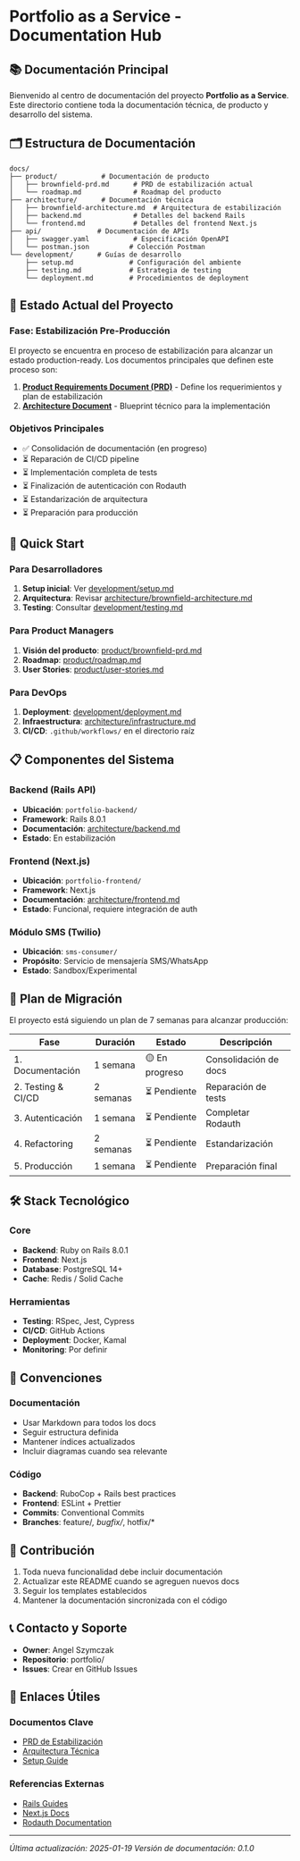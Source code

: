 # Portfolio as a Service - Documentation Hub

## 📚 Documentación Principal

Bienvenido al centro de documentación del proyecto **Portfolio as a Service**. Este directorio contiene toda la documentación técnica, de producto y desarrollo del sistema.

## 🗂️ Estructura de Documentación

```
docs/
├── product/           # Documentación de producto
│   ├── brownfield-prd.md      # PRD de estabilización actual
│   └── roadmap.md             # Roadmap del producto
├── architecture/      # Documentación técnica
│   ├── brownfield-architecture.md  # Arquitectura de estabilización
│   ├── backend.md             # Detalles del backend Rails
│   └── frontend.md            # Detalles del frontend Next.js
├── api/              # Documentación de APIs
│   ├── swagger.yaml           # Especificación OpenAPI
│   └── postman.json          # Colección Postman
└── development/      # Guías de desarrollo
    ├── setup.md              # Configuración del ambiente
    ├── testing.md            # Estrategia de testing
    └── deployment.md         # Procedimientos de deployment
```

## 🎯 Estado Actual del Proyecto

### Fase: Estabilización Pre-Producción

El proyecto se encuentra en proceso de estabilización para alcanzar un estado production-ready. Los documentos principales que definen este proceso son:

1. **[Product Requirements Document (PRD)](./product/brownfield-prd.md)** - Define los requerimientos y plan de estabilización
2. **[Architecture Document](./architecture/brownfield-architecture.md)** - Blueprint técnico para la implementación

### Objetivos Principales

- ✅ Consolidación de documentación (en progreso)
- ⏳ Reparación de CI/CD pipeline
- ⏳ Implementación completa de tests
- ⏳ Finalización de autenticación con Rodauth
- ⏳ Estandarización de arquitectura
- ⏳ Preparación para producción

## 🚀 Quick Start

### Para Desarrolladores

1. **Setup inicial**: Ver [development/setup.md](./development/setup.md)
2. **Arquitectura**: Revisar [architecture/brownfield-architecture.md](./architecture/brownfield-architecture.md)
3. **Testing**: Consultar [development/testing.md](./development/testing.md)

### Para Product Managers

1. **Visión del producto**: [product/brownfield-prd.md](./product/brownfield-prd.md)
2. **Roadmap**: [product/roadmap.md](./product/roadmap.md)
3. **User Stories**: [product/user-stories.md](./product/user-stories.md)

### Para DevOps

1. **Deployment**: [development/deployment.md](./development/deployment.md)
2. **Infraestructura**: [architecture/infrastructure.md](./architecture/infrastructure.md)
3. **CI/CD**: `.github/workflows/` en el directorio raíz

## 📋 Componentes del Sistema

### Backend (Rails API)
- **Ubicación**: `portfolio-backend/`
- **Framework**: Rails 8.0.1
- **Documentación**: [architecture/backend.md](./architecture/backend.md)
- **Estado**: En estabilización

### Frontend (Next.js)
- **Ubicación**: `portfolio-frontend/`
- **Framework**: Next.js
- **Documentación**: [architecture/frontend.md](./architecture/frontend.md)
- **Estado**: Funcional, requiere integración de auth

### Módulo SMS (Twilio)
- **Ubicación**: `sms-consumer/`
- **Propósito**: Servicio de mensajería SMS/WhatsApp
- **Estado**: Sandbox/Experimental

## 🔄 Plan de Migración

El proyecto está siguiendo un plan de 7 semanas para alcanzar producción:

| Fase | Duración | Estado | Descripción |
|------|----------|--------|-------------|
| 1. Documentación | 1 semana | 🟡 En progreso | Consolidación de docs |
| 2. Testing & CI/CD | 2 semanas | ⏳ Pendiente | Reparación de tests |
| 3. Autenticación | 1 semana | ⏳ Pendiente | Completar Rodauth |
| 4. Refactoring | 2 semanas | ⏳ Pendiente | Estandarización |
| 5. Producción | 1 semana | ⏳ Pendiente | Preparación final |

## 🛠️ Stack Tecnológico

### Core
- **Backend**: Ruby on Rails 8.0.1
- **Frontend**: Next.js
- **Database**: PostgreSQL 14+
- **Cache**: Redis / Solid Cache

### Herramientas
- **Testing**: RSpec, Jest, Cypress
- **CI/CD**: GitHub Actions
- **Deployment**: Docker, Kamal
- **Monitoring**: Por definir

## 📝 Convenciones

### Documentación
- Usar Markdown para todos los docs
- Seguir estructura definida
- Mantener índices actualizados
- Incluir diagramas cuando sea relevante

### Código
- **Backend**: RuboCop + Rails best practices
- **Frontend**: ESLint + Prettier
- **Commits**: Conventional Commits
- **Branches**: feature/*, bugfix/*, hotfix/*

## 🤝 Contribución

1. Toda nueva funcionalidad debe incluir documentación
2. Actualizar este README cuando se agreguen nuevos docs
3. Seguir los templates establecidos
4. Mantener la documentación sincronizada con el código

## 📞 Contacto y Soporte

- **Owner**: Angel Szymczak
- **Repositorio**: portfolio/
- **Issues**: Crear en GitHub Issues

## 🔗 Enlaces Útiles

### Documentos Clave
- [PRD de Estabilización](./product/brownfield-prd.md)
- [Arquitectura Técnica](./architecture/brownfield-architecture.md)
- [Setup Guide](./development/setup.md)

### Referencias Externas
- [Rails Guides](https://guides.rubyonrails.org/)
- [Next.js Docs](https://nextjs.org/docs)
- [Rodauth Documentation](https://rodauth.jeremyevans.net/)

---

*Última actualización: 2025-01-19*
*Versión de documentación: 0.1.0*